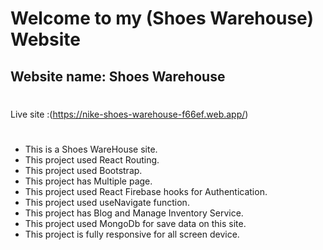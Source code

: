 # Welcome to my (Shoes Warehouse) Website
## Website name:    Shoes Warehouse

#
Live site :(https://nike-shoes-warehouse-f66ef.web.app/)
#
* This is a Shoes WareHouse site.
* This project used React Routing.
* This project used Bootstrap.
* This project has Multiple page.
* This project used React Firebase hooks for Authentication.
* This project used useNavigate function.
* This project has Blog and Manage Inventory Service.
* This project used MongoDb for save data on this site.
* This project is fully responsive for all screen device.